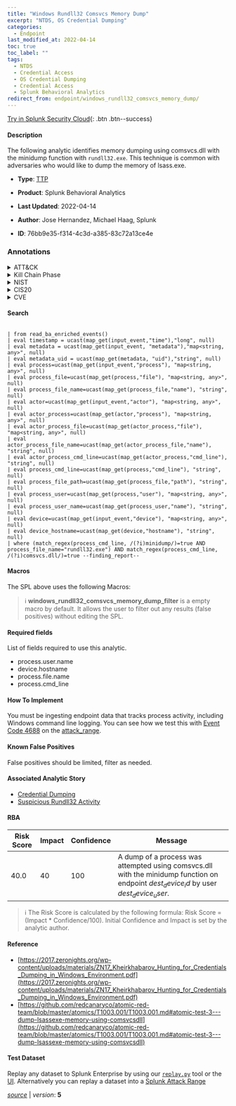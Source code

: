 ```yaml
---
title: "Windows Rundll32 Comsvcs Memory Dump"
excerpt: "NTDS, OS Credential Dumping"
categories:
  - Endpoint
last_modified_at: 2022-04-14
toc: true
toc_label: ""
tags:
  - NTDS
  - Credential Access
  - OS Credential Dumping
  - Credential Access
  - Splunk Behavioral Analytics
redirect_from: endpoint/windows_rundll32_comsvcs_memory_dump/
---
```




[Try in Splunk Security Cloud](https://www.splunk.com/en_us/cyber-security.html){: .btn .btn--success}

#### Description

The following analytic identifies memory dumping using comsvcs.dll with the minidump function with `rundll32.exe`. This technique is common with adversaries who would like to dump the memory of lsass.exe.

- **Type**: [TTP](https://github.com/splunk/security_content/wiki/Detection-Analytic-Types)
- **Product**: Splunk Behavioral Analytics

- **Last Updated**: 2022-04-14
- **Author**: Jose Hernandez, Michael Haag, Splunk
- **ID**: 76bb9e35-f314-4c3d-a385-83c72a13ce4e

### Annotations
<details>
  <summary>ATT&CK</summary>

<div markdown="1">

#### [ATT&CK](https://attack.mitre.org/)

| ID          | Technique   | Tactic         |
| ----------- | ----------- |--------------- |
| [T1003.003](https://attack.mitre.org/techniques/T1003/003/) | NTDS | Credential Access |

| [T1003](https://attack.mitre.org/techniques/T1003/) | OS Credential Dumping | Credential Access |

</div>
</details>


<details>
  <summary>Kill Chain Phase</summary>

<div markdown="1">

* Exploitation


</div>
</details>


<details>
  <summary>NIST</summary>

<div markdown="1">

* DE.CM



</div>
</details>

<details>
  <summary>CIS20</summary>

<div markdown="1">

* CIS 10



</div>
</details>

<details>
  <summary>CVE</summary>

<div markdown="1">


</div>
</details>


#### Search

```
 
| from read_ba_enriched_events() 
| eval timestamp = ucast(map_get(input_event,"time"),"long", null) 
| eval metadata = ucast(map_get(input_event, "metadata"),"map<string, any>", null) 
| eval metadata_uid = ucast(map_get(metadata, "uid"),"string", null) 
| eval process=ucast(map_get(input_event,"process"), "map<string, any>", null) 
| eval process_file=ucast(map_get(process,"file"), "map<string, any>", null) 
| eval process_file_name=ucast(map_get(process_file,"name"), "string", null) 
| eval actor=ucast(map_get(input_event,"actor"), "map<string, any>", null) 
| eval actor_process=ucast(map_get(actor,"process"), "map<string, any>", null) 
| eval actor_process_file=ucast(map_get(actor_process,"file"), "map<string, any>", null) 
| eval actor_process_file_name=ucast(map_get(actor_process_file,"name"), "string", null) 
| eval actor_process_cmd_line=ucast(map_get(actor_process,"cmd_line"), "string", null) 
| eval process_cmd_line=ucast(map_get(process,"cmd_line"), "string", null) 
| eval process_file_path=ucast(map_get(process_file,"path"), "string", null) 
| eval process_user=ucast(map_get(process,"user"), "map<string, any>", null) 
| eval process_user_name=ucast(map_get(process_user,"name"), "string", null) 
| eval device=ucast(map_get(input_event,"device"), "map<string, any>", null) 
| eval device_hostname=ucast(map_get(device,"hostname"), "string", null) 
| where (match_regex(process_cmd_line, /(?i)minidump/)=true AND process_file_name="rundll32.exe") AND match_regex(process_cmd_line, /(?i)comsvcs.dll/)=true --finding_report--
```

#### Macros
The SPL above uses the following Macros:

> :information_source:
> **windows_rundll32_comsvcs_memory_dump_filter** is a empty macro by default. It allows the user to filter out any results (false positives) without editing the SPL.



#### Required fields
List of fields required to use this analytic.
* process.user.name
* device.hostname
* process.file.name
* process.cmd_line



#### How To Implement
You must be ingesting endpoint data that tracks process activity, including Windows command line logging. You can see how we test this with [Event Code 4688](https://www.ultimatewindowssecurity.com/securitylog/encyclopedia/event.aspx?eventID=4688a) on the [attack_range](https://github.com/splunk/attack_range/blob/develop/ansible/roles/windows_common/tasks/windows-enable-4688-cmd-line-audit.yml).
#### Known False Positives
False positives should be limited, filter as needed.

#### Associated Analytic Story
* [Credential Dumping](/stories/credential_dumping)
* [Suspicious Rundll32 Activity](/stories/suspicious_rundll32_activity)




#### RBA

| Risk Score  | Impact      | Confidence   | Message      |
| ----------- | ----------- |--------------|--------------|
| 40.0 | 40 | 100 | A dump of a process was attempted using comsvcs.dll with the minidump function on endpoint $dest_device_id$ by user $dest_device_user$. |


> :information_source:
> The Risk Score is calculated by the following formula: Risk Score = (Impact * Confidence/100). Initial Confidence and Impact is set by the analytic author.


#### Reference

* [https://2017.zeronights.org/wp-content/uploads/materials/ZN17_Kheirkhabarov_Hunting_for_Credentials_Dumping_in_Windows_Environment.pdf](https://2017.zeronights.org/wp-content/uploads/materials/ZN17_Kheirkhabarov_Hunting_for_Credentials_Dumping_in_Windows_Environment.pdf)
* [https://github.com/redcanaryco/atomic-red-team/blob/master/atomics/T1003.001/T1003.001.md#atomic-test-3---dump-lsassexe-memory-using-comsvcsdll](https://github.com/redcanaryco/atomic-red-team/blob/master/atomics/T1003.001/T1003.001.md#atomic-test-3---dump-lsassexe-memory-using-comsvcsdll)



#### Test Dataset
Replay any dataset to Splunk Enterprise by using our [`replay.py`](https://github.com/splunk/attack_data#using-replaypy) tool or the [UI](https://github.com/splunk/attack_data#using-ui).
Alternatively you can replay a dataset into a [Splunk Attack Range](https://github.com/splunk/attack_range#replay-dumps-into-attack-range-splunk-server)




[*source*](https://github.com/splunk/security_content/tree/develop/detections/endpoint/windows_rundll32_comsvcs_memory_dump.yml) \| *version*: **5**
